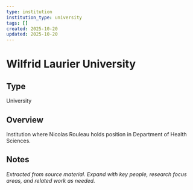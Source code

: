 ```yaml
---
type: institution
institution_type: university
tags: []
created: 2025-10-20
updated: 2025-10-20
---
```


# Wilfrid Laurier University

## Type

University

## Overview

Institution where Nicolas Rouleau holds position in Department of Health Sciences.

## Notes

*Extracted from source material. Expand with key people, research focus areas, and related work as needed.*
